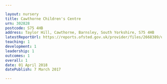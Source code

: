 ```yaml
---

layout: nursery
title: Cawthorne Children's Centre
urn: 302828
postcode: S75 4HB
address: Taylor Hill, Cawthorne, Barnsley, South Yorkshire, S75 4HB
latestReportUrl: https://reports.ofsted.gov.uk/provider/files/2668389/urn/302828.pdf
teaching: 1
development: 1
leadership: 1
outcomes: 1
overall: 1
date: 01 April 2018 
datePublish: 7 March 2017

---
```


